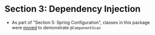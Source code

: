 # Section 3: Dependency Injection
* As part of "Section 5: Spring Configuration", classes in this package were [moved](../../pet) to demonstrate `@ComponentScan`